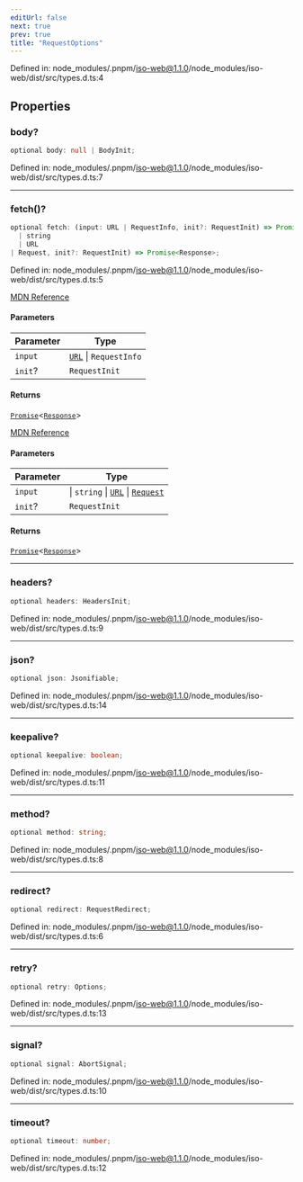 ```yaml
---
editUrl: false
next: true
prev: true
title: "RequestOptions"
---
```


Defined in: node\_modules/.pnpm/iso-web@1.1.0/node\_modules/iso-web/dist/src/types.d.ts:4

## Properties

### body?

```ts
optional body: null | BodyInit;
```

Defined in: node\_modules/.pnpm/iso-web@1.1.0/node\_modules/iso-web/dist/src/types.d.ts:7

***

### fetch()?

```ts
optional fetch: (input: URL | RequestInfo, init?: RequestInit) => Promise<Response>(input: 
  | string
  | URL
| Request, init?: RequestInit) => Promise<Response>;
```

Defined in: node\_modules/.pnpm/iso-web@1.1.0/node\_modules/iso-web/dist/src/types.d.ts:5

[MDN Reference](https://developer.mozilla.org/docs/Web/API/Window/fetch)

#### Parameters

| Parameter | Type |
| ------ | ------ |
| `input` | [`URL`](https://developer.mozilla.org/docs/Web/API/URL) \| `RequestInfo` |
| `init`? | `RequestInit` |

#### Returns

[`Promise`](https://developer.mozilla.org/docs/Web/JavaScript/Reference/Global_Objects/Promise)\<[`Response`](https://developer.mozilla.org/docs/Web/API/Response)\>

[MDN Reference](https://developer.mozilla.org/docs/Web/API/Window/fetch)

#### Parameters

| Parameter | Type |
| ------ | ------ |
| `input` | \| `string` \| [`URL`](https://developer.mozilla.org/docs/Web/API/URL) \| [`Request`](https://developer.mozilla.org/docs/Web/API/Request) |
| `init`? | `RequestInit` |

#### Returns

[`Promise`](https://developer.mozilla.org/docs/Web/JavaScript/Reference/Global_Objects/Promise)\<[`Response`](https://developer.mozilla.org/docs/Web/API/Response)\>

***

### headers?

```ts
optional headers: HeadersInit;
```

Defined in: node\_modules/.pnpm/iso-web@1.1.0/node\_modules/iso-web/dist/src/types.d.ts:9

***

### json?

```ts
optional json: Jsonifiable;
```

Defined in: node\_modules/.pnpm/iso-web@1.1.0/node\_modules/iso-web/dist/src/types.d.ts:14

***

### keepalive?

```ts
optional keepalive: boolean;
```

Defined in: node\_modules/.pnpm/iso-web@1.1.0/node\_modules/iso-web/dist/src/types.d.ts:11

***

### method?

```ts
optional method: string;
```

Defined in: node\_modules/.pnpm/iso-web@1.1.0/node\_modules/iso-web/dist/src/types.d.ts:8

***

### redirect?

```ts
optional redirect: RequestRedirect;
```

Defined in: node\_modules/.pnpm/iso-web@1.1.0/node\_modules/iso-web/dist/src/types.d.ts:6

***

### retry?

```ts
optional retry: Options;
```

Defined in: node\_modules/.pnpm/iso-web@1.1.0/node\_modules/iso-web/dist/src/types.d.ts:13

***

### signal?

```ts
optional signal: AbortSignal;
```

Defined in: node\_modules/.pnpm/iso-web@1.1.0/node\_modules/iso-web/dist/src/types.d.ts:10

***

### timeout?

```ts
optional timeout: number;
```

Defined in: node\_modules/.pnpm/iso-web@1.1.0/node\_modules/iso-web/dist/src/types.d.ts:12
